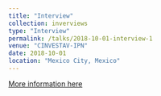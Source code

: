 ```yaml
---
title: "Interview"
collection: inverviews
type: "Interview"
permalink: /talks/2018-10-01-interview-1
venue: "CINVESTAV-IPN"
date: 2018-10-01
location: "Mexico City, Mexico"
---
```


[More information here](https://fb.watch/cpGcd5g-8h/)
